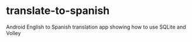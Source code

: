 # translate-to-spanish
Android English to Spanish translation app showing how to use SQLite and Volley
